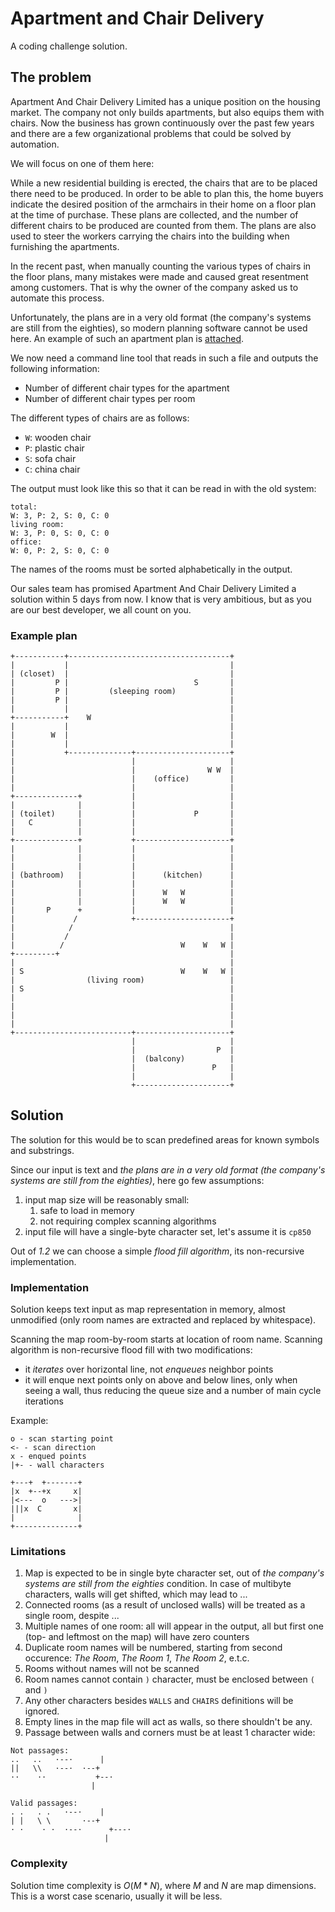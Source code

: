 # Apartment and Chair Delivery
A coding challenge solution.

## The problem
Apartment And Chair Delivery Limited has a unique position on the housing market. The company not only builds apartments, but also equips them with chairs.
Now the business has grown continuously over the past few years and there are a few organizational problems that could be solved by automation.

We will focus on one of them here:

While a new residential building is erected, the chairs that are to be placed there need to be produced. In order to be able to plan this, the home buyers indicate the desired position of the armchairs in their home on a floor plan at the time of purchase. These plans are collected, and the number of different chairs to be produced are counted from them. The plans are also used to steer the workers carrying the chairs into the building when furnishing the apartments.

In the recent past, when manually counting the various types of chairs in the floor plans, many mistakes were made and caused great resentment among customers. That is why the owner of the company asked us to automate this process.

Unfortunately, the plans are in a very old format (the company's systems are still from the eighties), so modern planning software cannot be used here. An example of such an apartment plan is [attached](#example-plan).

We now need a command line tool that reads in such a file and outputs the following information:
- Number of different chair types for the apartment
- Number of different chair types per room

The different types of chairs are as follows:
- `W`: wooden chair
- `P`: plastic chair
- `S`: sofa chair
- `C`: china chair

The output must look like this so that it can be read in with the old system:
```
total:
W: 3, P: 2, S: 0, C: 0
living room:
W: 3, P: 0, S: 0, C: 0
office:
W: 0, P: 2, S: 0, C: 0
```
The names of the rooms must be sorted alphabetically in the output.

Our sales team has promised Apartment And Chair Delivery Limited a solution within 5 days from now. I know that is very ambitious, but as you are our best developer, we all count on you.


### Example plan
```
+-----------+------------------------------------+
|           |                                    |
| (closet)  |                                    |
|         P |                            S       |
|         P |         (sleeping room)            |
|         P |                                    |
|           |                                    |
+-----------+    W                               |
|           |                                    |
|        W  |                                    |
|           |                                    |
|           +--------------+---------------------+
|                          |                     |
|                          |                W W  |
|                          |    (office)         |
|                          |                     |
+--------------+           |                     |
|              |           |                     |
| (toilet)     |           |             P       |
|   C          |           |                     |
|              |           |                     |
+--------------+           +---------------------+
|              |           |                     |
|              |           |                     |
|              |           |                     |
| (bathroom)   |           |      (kitchen)      |
|              |           |                     |
|              |           |      W   W          |
|              |           |      W   W          |
|       P      +           |                     |
|             /            +---------------------+
|            /                                   |
|           /                                    |
|          /                          W    W   W |
+---------+                                      |
|                                                |
| S                                   W    W   W |
|                (living room)                   |
| S                                              |
|                                                |
|                                                |
|                                                |
|                                                |
+--------------------------+---------------------+
                           |                     |
                           |                  P  |
                           |  (balcony)          |
                           |                 P   |
                           |                     |
                           +---------------------+
```

## Solution
The solution for this would be to scan predefined areas for known symbols and substrings.

Since our input is text and _the plans are in a very old format (the company's systems are still from the eighties)_, here go few assumptions:
1. input map size will be reasonably small:
   1. safe to load in memory
   2. not requiring complex scanning algorithms
2. input file will have a single-byte character set, let's assume it is `cp850`

Out of _1.2_ we can choose a simple _flood fill algorithm_, its non-recursive implementation.

### Implementation
Solution keeps text input as map representation in memory, almost unmodified (only room names are extracted and replaced by whitespace).

Scanning the map room-by-room starts at location of room name.
Scanning algorithm is non-recursive flood fill with two modifications:
- it _iterates_ over horizontal line, not _enqueues_ neighbor points
- it will enque next points only on above and below lines, only when seeing a wall, thus reducing the queue size and a number of main cycle iterations

Example:
```
o - scan starting point
<- - scan direction
x - enqued points
|+- - wall characters

+---+  +-------+
|x  +--+x     x|
|<---  o   --->|
|||x  C       x|
|              |
+--------------+
```
### Limitations
1. Map is expected to be in single byte character set, out of _the company's systems are still from the eighties_ condition. In case of multibyte characters, walls will get shifted, which may lead to ...
2. Connected rooms (as a result of unclosed walls) will be treated as a single room, despite ...
3. Multiple names of one room: all will appear in the output, all but first one (top- and leftmost on the map) will have zero counters
4. Duplicate room names will be numbered, starting from second occurence: _The Room_, _The Room 1_, _The Room 2_, e.t.c.
5. Rooms without names will not be scanned
6. Room names cannot contain `)` character, must be enclosed between `(` and `)`
7. Any other characters besides `WALLS` and `CHAIRS` definitions will be ignored.
8. Empty lines in the map file will act as walls, so there shouldn't be any.
9. Passage between walls and corners must be at least 1 character wide:
```
Not passages:
..   ..   ·--·      |
||   \\   ·--·  ·--+
··    ··           +--·
                  |

Valid passages:
. .   . .   ·--·    |
| |   \ \       ·--+
· ·    · ·  ·--·      +---·
                     |
```
### Complexity
Solution time complexity is $O(M * N)$, where _M_ and _N_ are map dimensions. This is a worst case scenario, usually it will be less.
